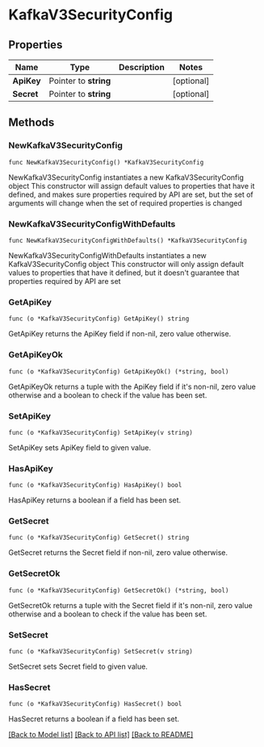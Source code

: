 # KafkaV3SecurityConfig

## Properties

Name | Type | Description | Notes
------------ | ------------- | ------------- | -------------
**ApiKey** | Pointer to **string** |  | [optional] 
**Secret** | Pointer to **string** |  | [optional] 

## Methods

### NewKafkaV3SecurityConfig

`func NewKafkaV3SecurityConfig() *KafkaV3SecurityConfig`

NewKafkaV3SecurityConfig instantiates a new KafkaV3SecurityConfig object
This constructor will assign default values to properties that have it defined,
and makes sure properties required by API are set, but the set of arguments
will change when the set of required properties is changed

### NewKafkaV3SecurityConfigWithDefaults

`func NewKafkaV3SecurityConfigWithDefaults() *KafkaV3SecurityConfig`

NewKafkaV3SecurityConfigWithDefaults instantiates a new KafkaV3SecurityConfig object
This constructor will only assign default values to properties that have it defined,
but it doesn't guarantee that properties required by API are set

### GetApiKey

`func (o *KafkaV3SecurityConfig) GetApiKey() string`

GetApiKey returns the ApiKey field if non-nil, zero value otherwise.

### GetApiKeyOk

`func (o *KafkaV3SecurityConfig) GetApiKeyOk() (*string, bool)`

GetApiKeyOk returns a tuple with the ApiKey field if it's non-nil, zero value otherwise
and a boolean to check if the value has been set.

### SetApiKey

`func (o *KafkaV3SecurityConfig) SetApiKey(v string)`

SetApiKey sets ApiKey field to given value.

### HasApiKey

`func (o *KafkaV3SecurityConfig) HasApiKey() bool`

HasApiKey returns a boolean if a field has been set.

### GetSecret

`func (o *KafkaV3SecurityConfig) GetSecret() string`

GetSecret returns the Secret field if non-nil, zero value otherwise.

### GetSecretOk

`func (o *KafkaV3SecurityConfig) GetSecretOk() (*string, bool)`

GetSecretOk returns a tuple with the Secret field if it's non-nil, zero value otherwise
and a boolean to check if the value has been set.

### SetSecret

`func (o *KafkaV3SecurityConfig) SetSecret(v string)`

SetSecret sets Secret field to given value.

### HasSecret

`func (o *KafkaV3SecurityConfig) HasSecret() bool`

HasSecret returns a boolean if a field has been set.


[[Back to Model list]](../README.md#documentation-for-models) [[Back to API list]](../README.md#documentation-for-api-endpoints) [[Back to README]](../README.md)


